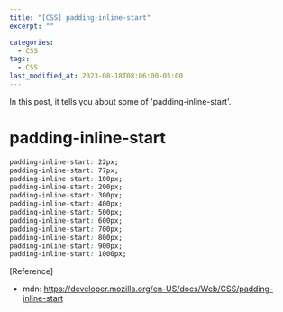 ```yaml
---
title: "[CSS] padding-inline-start"
excerpt: ""

categories:
  - CSS
tags:
  - CSS
last_modified_at: 2023-08-18T08:06:00-05:00
---
```


In this post, it tells you about some of 'padding-inline-start'.

# padding-inline-start

```css
padding-inline-start: 22px;
padding-inline-start: 77px;
padding-inline-start: 100px;
padding-inline-start: 200px;
padding-inline-start: 300px;
padding-inline-start: 400px;
padding-inline-start: 500px;
padding-inline-start: 600px;
padding-inline-start: 700px;
padding-inline-start: 800px;
padding-inline-start: 900px;
padding-inline-start: 1000px;
```

[Reference]

- mdn: <https://developer.mozilla.org/en-US/docs/Web/CSS/padding-inline-start>
